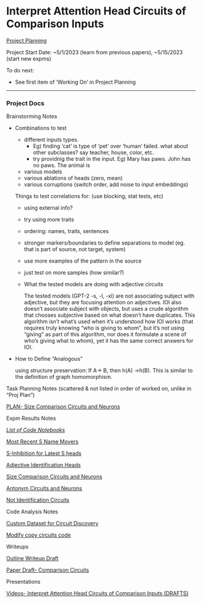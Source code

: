 # Interpret Attention Head Circuits of Comparison Inputs

[Project Planning](Interpret%20Attention%20Head%20Circuits%20of%20Comparison%20In%20c1d0ec7e43214760b4062ae4cdc0cd6b/Project%20Planning%20821fd0c71f4d4a44b5f7b240725c5547.md)

Project Start Date: ~5/1/2023 (learn from previous papers), ~5/15/2023 (start new expms)

To do next: 

- See first item of ‘Working On’ in Project Planning

---

### Project Docs

Brainstorming Notes

- Combinations to test
    - different inputs types.
        - Eg) finding ‘cat’ is type of ‘pet’ over ‘human’ failed. what about other subclasses? say teacher, house, color, etc.
        - try providnig the trait in the input. Eg) Mary has paws. John has no paws. The animal is
    - various models
    - various ablations of heads (zero, mean)
    - various corruptions (switch order, add noise to input embeddings)
    
    Things to test correlations for: (use blocking, stat tests, etc)
    
    - using external info?
    - try using more traits
    - ordering: names, traits, sentences
    - stronger markers/boundaries to define separations to model (eg. that is part of source, not target, system)
    - use more examples of the pattern in the source
    - just test on more samples (how similar?)
    - What the tested models are doing with adjective circuits
        
        The tested models (GPT-2 -s, -l, -xl) are not associating subject with adjective, but they are focusing attention on adjectives. IOI also doesn’t associate subject with objects, but uses a crude algorithm that chooses subjective based on what doesn’t have duplicates. This algorithm isn’t what’s used when it’s understood how IOI works (that requires truly knowing “who is giving to whom”, but it’s not using “giving” as part of this algorithm, nor does it formulate a scene of who’s giving what to whom), yet it has the same correct answers for IOI.
        
- How to Define “Analogous”
    
    using structure preservation: If A→ B, then h(A) →h(B). This is similar to the definition of graph homomorphism.
    

Task Planning Notes (scattered & not listed in order of worked on, unlike in “Proj Plan”)

[PLAN- Size Comparison Circuits and Neurons](Interpret%20Attention%20Head%20Circuits%20of%20Comparison%20In%20c1d0ec7e43214760b4062ae4cdc0cd6b/PLAN-%20Size%20Comparison%20Circuits%20and%20Neurons%201111d95ef57b4131b259ef88363f3010.md)

Expm Results Notes

[_*List of Code Notebooks*_](Interpret%20Attention%20Head%20Circuits%20of%20Comparison%20In%20c1d0ec7e43214760b4062ae4cdc0cd6b/_List%20of%20Code%20Notebooks_%2066bcbc2013ce465fbc61a281bc3ffa1f.md)

[Most Recent S Name Movers](Interpret%20Attention%20Head%20Circuits%20of%20Comparison%20In%20c1d0ec7e43214760b4062ae4cdc0cd6b/Most%20Recent%20S%20Name%20Movers%20a72ccc6fdccc4e4baa78251399fdd2d7.md)

[S-Inhibition for Latest S heads](Interpret%20Attention%20Head%20Circuits%20of%20Comparison%20In%20c1d0ec7e43214760b4062ae4cdc0cd6b/S-Inhibition%20for%20Latest%20S%20heads%2094ec995d650f408eac783a06732a7f4f.md)

[Adjective Identification Heads](Interpret%20Attention%20Head%20Circuits%20of%20Comparison%20In%20c1d0ec7e43214760b4062ae4cdc0cd6b/Adjective%20Identification%20Heads%20f85cc6a172664109bf10cbfb5b49381a.md)

[Size Comparison Circuits and Neurons](Interpret%20Attention%20Head%20Circuits%20of%20Comparison%20In%20c1d0ec7e43214760b4062ae4cdc0cd6b/Size%20Comparison%20Circuits%20and%20Neurons%20983f0ebebc0a4c20a1db4967d6a9e201.md)

[Antonym Circuits and Neurons ](Interpret%20Attention%20Head%20Circuits%20of%20Comparison%20In%20c1d0ec7e43214760b4062ae4cdc0cd6b/Antonym%20Circuits%20and%20Neurons%20824f0d162ce84a8fb09c27f4e4931194.md)

[Not Identification Circuits](Interpret%20Attention%20Head%20Circuits%20of%20Comparison%20In%20c1d0ec7e43214760b4062ae4cdc0cd6b/Not%20Identification%20Circuits%20db48cd1bd4844b25994773248e9a587c.md)

Code Analysis Notes

[Custom Dataset for Circuit Discovery](Interpret%20Attention%20Head%20Circuits%20of%20Comparison%20In%20c1d0ec7e43214760b4062ae4cdc0cd6b/Custom%20Dataset%20for%20Circuit%20Discovery%20ba320205d59c4251bb59c262f1c839b5.md)

[Modify copy circuits code](Interpret%20Attention%20Head%20Circuits%20of%20Comparison%20In%20c1d0ec7e43214760b4062ae4cdc0cd6b/Modify%20copy%20circuits%20code%20004c16a403b04ddbb7c09b62cad532d7.md)

Writeups

[Outline Writeup Draft](Interpret%20Attention%20Head%20Circuits%20of%20Comparison%20In%20c1d0ec7e43214760b4062ae4cdc0cd6b/Outline%20Writeup%20Draft%2096f5c9785c684e359a76ecb09d264875.md)

[Paper Draft- Comparison Circuits](Paper%20Drafts%20c8403ec170204b3aa40fd28465a5635d/Paper%20Draft-%20Comparison%20Circuits%20852d577eb555460e87ae511a1750ef50.md) 

Presentations

[Videos- Interpret Attention Head Circuits of Comparison Inputs (DRAFTS)](Video%20Walkthroughs%20e4dccce9803c48ea858e70157e62a701/Videos-%20Interpret%20Attention%20Head%20Circuits%20of%20Compa%2024b67e08b1d74f70be8ed3012e8278bc.md)